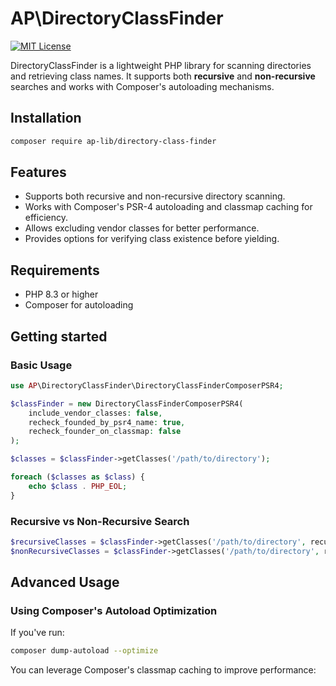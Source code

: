 # AP\DirectoryClassFinder

[![MIT License](https://img.shields.io/badge/license-MIT-blue.svg)](LICENSE)

DirectoryClassFinder is a lightweight PHP library for scanning directories and retrieving class names. It supports both **recursive** and **non-recursive** searches and works with Composer's autoloading mechanisms.

## Installation

```bash
composer require ap-lib/directory-class-finder
```

## Features

- Supports both recursive and non-recursive directory scanning.
- Works with Composer's PSR-4 autoloading and classmap caching for efficiency.
- Allows excluding vendor classes for better performance.
- Provides options for verifying class existence before yielding.

## Requirements

- PHP 8.3 or higher
- Composer for autoloading

## Getting started

### Basic Usage

```php
use AP\DirectoryClassFinder\DirectoryClassFinderComposerPSR4;

$classFinder = new DirectoryClassFinderComposerPSR4(
    include_vendor_classes: false,
    recheck_founded_by_psr4_name: true,
    recheck_founder_on_classmap: false
);

$classes = $classFinder->getClasses('/path/to/directory');

foreach ($classes as $class) {
    echo $class . PHP_EOL;
}
```

### Recursive vs Non-Recursive Search

```php
$recursiveClasses = $classFinder->getClasses('/path/to/directory', recursive: true); // Includes subdirectories
$nonRecursiveClasses = $classFinder->getClasses('/path/to/directory', recursive: false); // Only top-level
```

## Advanced Usage

### Using Composer's Autoload Optimization

If you've run:
```bash
composer dump-autoload --optimize
```
You can leverage Composer's classmap caching to improve performance: